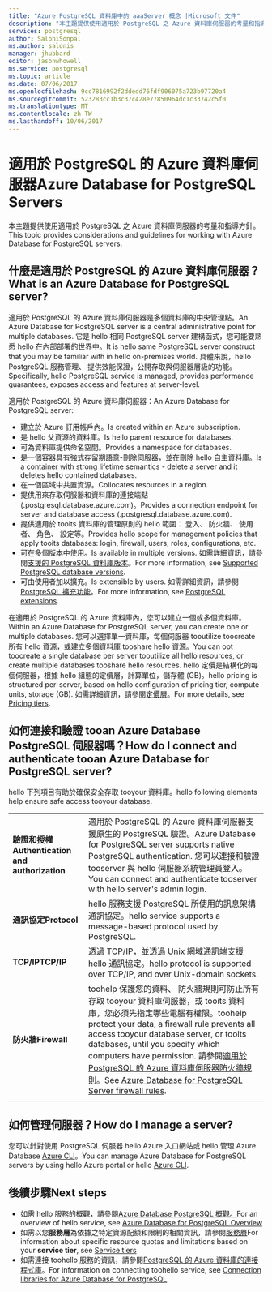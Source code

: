 ```yaml
---
title: "Azure PostgreSQL 資料庫中的 aaaServer 概念 |Microsoft 文件"
description: "本主題提供使用適用於 PostgreSQL 之 Azure 資料庫伺服器的考量和指導方針。"
services: postgresql
author: SaloniSonpal
ms.author: salonis
manager: jhubbard
editor: jasonwhowell
ms.service: postgresql
ms.topic: article
ms.date: 07/06/2017
ms.openlocfilehash: 9cc7816992f2ddedd76fdf906075a723b97720a4
ms.sourcegitcommit: 523283cc1b3c37c428e77850964dc1c33742c5f0
ms.translationtype: MT
ms.contentlocale: zh-TW
ms.lasthandoff: 10/06/2017
---
```

# <a name="azure-database-for-postgresql-servers"></a><span data-ttu-id="7528e-103">適用於 PostgreSQL 的 Azure 資料庫伺服器</span><span class="sxs-lookup"><span data-stu-id="7528e-103">Azure Database for PostgreSQL Servers</span></span>
<span data-ttu-id="7528e-104">本主題提供使用適用於 PostgreSQL 之 Azure 資料庫伺服器的考量和指導方針。</span><span class="sxs-lookup"><span data-stu-id="7528e-104">This topic provides considerations and guidelines for working with Azure Database for PostgreSQL servers.</span></span>

## <a name="what-is-an-azure-database-for-postgresql-server"></a><span data-ttu-id="7528e-105">什麼是適用於 PostgreSQL 的 Azure 資料庫伺服器？</span><span class="sxs-lookup"><span data-stu-id="7528e-105">What is an Azure Database for PostgreSQL server?</span></span>
<span data-ttu-id="7528e-106">適用於 PostgreSQL 的 Azure 資料庫伺服器是多個資料庫的中央管理點。</span><span class="sxs-lookup"><span data-stu-id="7528e-106">An Azure Database for PostgreSQL server is a central administrative point for multiple databases.</span></span> <span data-ttu-id="7528e-107">它是 hello 相同 PostgreSQL server 建構函式，您可能要熟悉 hello 在內部部署的世界中。</span><span class="sxs-lookup"><span data-stu-id="7528e-107">It is hello same PostgreSQL server construct that you may be familiar with in hello on-premises world.</span></span> <span data-ttu-id="7528e-108">具體來說，hello PostgreSQL 服務管理、 提供效能保證，公開存取與伺服器層級的功能。</span><span class="sxs-lookup"><span data-stu-id="7528e-108">Specifically, hello PostgreSQL service is managed, provides performance guarantees, exposes access and features at server-level.</span></span>

<span data-ttu-id="7528e-109">適用於 PostgreSQL 的 Azure 資料庫伺服器：</span><span class="sxs-lookup"><span data-stu-id="7528e-109">An Azure Database for PostgreSQL server:</span></span>

- <span data-ttu-id="7528e-110">建立於 Azure 訂用帳戶內。</span><span class="sxs-lookup"><span data-stu-id="7528e-110">Is created within an Azure subscription.</span></span>
- <span data-ttu-id="7528e-111">是 hello 父資源的資料庫。</span><span class="sxs-lookup"><span data-stu-id="7528e-111">Is hello parent resource for databases.</span></span>
- <span data-ttu-id="7528e-112">可為資料庫提供命名空間。</span><span class="sxs-lookup"><span data-stu-id="7528e-112">Provides a namespace for databases.</span></span>
- <span data-ttu-id="7528e-113">是一個容器具有強式存留期語意-刪除伺服器，並在刪除 hello 自主資料庫。</span><span class="sxs-lookup"><span data-stu-id="7528e-113">Is a container with strong lifetime semantics - delete a server and it deletes hello contained databases.</span></span>
- <span data-ttu-id="7528e-114">在一個區域中共置資源。</span><span class="sxs-lookup"><span data-stu-id="7528e-114">Collocates resources in a region.</span></span>
- <span data-ttu-id="7528e-115">提供用來存取伺服器和資料庫的連接端點 (.postgresql.database.azure.com)。</span><span class="sxs-lookup"><span data-stu-id="7528e-115">Provides a connection endpoint for server and database access (.postgresql.database.azure.com).</span></span>
- <span data-ttu-id="7528e-116">提供適用於 tooits 資料庫的管理原則的 hello 範圍： 登入、 防火牆、 使用者、 角色、 設定等。</span><span class="sxs-lookup"><span data-stu-id="7528e-116">Provides hello scope for management policies that apply tooits databases: login, firewall, users, roles, configurations, etc.</span></span>
- <span data-ttu-id="7528e-117">可在多個版本中使用。</span><span class="sxs-lookup"><span data-stu-id="7528e-117">Is available in multiple versions.</span></span> <span data-ttu-id="7528e-118">如需詳細資訊，請參閱[支援的 PostgreSQL 資料庫版本](concepts-supported-versions.md)。</span><span class="sxs-lookup"><span data-stu-id="7528e-118">For more information, see [Supported PostgreSQL database versions](concepts-supported-versions.md).</span></span>
- <span data-ttu-id="7528e-119">可由使用者加以擴充。</span><span class="sxs-lookup"><span data-stu-id="7528e-119">Is extensible by users.</span></span> <span data-ttu-id="7528e-120">如需詳細資訊，請參閱 [PostgreSQL 擴充功能](concepts-extensions.md)。</span><span class="sxs-lookup"><span data-stu-id="7528e-120">For more information, see [PostgreSQL extensions](concepts-extensions.md).</span></span>

<span data-ttu-id="7528e-121">在適用於 PostgreSQL 的 Azure 資料庫內，您可以建立一個或多個資料庫。</span><span class="sxs-lookup"><span data-stu-id="7528e-121">Within an Azure Database for PostgreSQL server, you can create one or multiple databases.</span></span> <span data-ttu-id="7528e-122">您可以選擇單一資料庫，每個伺服器 tooutilize toocreate 所有 hello 資源，或建立多個資料庫 tooshare hello 資源。</span><span class="sxs-lookup"><span data-stu-id="7528e-122">You can opt toocreate a single database per server tooutilize all hello resources, or create multiple databases tooshare hello resources.</span></span> <span data-ttu-id="7528e-123">hello 定價是結構化的每個伺服器，根據 hello 組態的定價層，計算單位，儲存體 (GB)。</span><span class="sxs-lookup"><span data-stu-id="7528e-123">hello pricing is structured per-server, based on hello configuration of pricing tier, compute units, storage (GB).</span></span> <span data-ttu-id="7528e-124">如需詳細資訊，請參閱[定價層](./concepts-service-tiers.md)。</span><span class="sxs-lookup"><span data-stu-id="7528e-124">For more details, see [Pricing tiers](./concepts-service-tiers.md).</span></span>

## <a name="how-do-i-connect-and-authenticate-tooan-azure-database-for-postgresql-server"></a><span data-ttu-id="7528e-125">如何連接和驗證 tooan Azure Database PostgreSQL 伺服器嗎？</span><span class="sxs-lookup"><span data-stu-id="7528e-125">How do I connect and authenticate tooan Azure Database for PostgreSQL server?</span></span>
<span data-ttu-id="7528e-126">hello 下列項目有助於確保安全存取 tooyour 資料庫。</span><span class="sxs-lookup"><span data-stu-id="7528e-126">hello following elements help ensure safe access tooyour database.</span></span>

|||
| :-- | :-- |
| <span data-ttu-id="7528e-127">**驗證和授權**</span><span class="sxs-lookup"><span data-stu-id="7528e-127">**Authentication and authorization**</span></span> | <span data-ttu-id="7528e-128">適用於 PostgreSQL 的 Azure 資料庫伺服器支援原生的 PostgreSQL 驗證。</span><span class="sxs-lookup"><span data-stu-id="7528e-128">Azure Database for PostgreSQL server supports native PostgreSQL authentication.</span></span> <span data-ttu-id="7528e-129">您可以連接和驗證 tooserver 與 hello 伺服器系統管理員登入。</span><span class="sxs-lookup"><span data-stu-id="7528e-129">You can connect and authenticate tooserver with hello server's admin login.</span></span> |
| <span data-ttu-id="7528e-130">**通訊協定**</span><span class="sxs-lookup"><span data-stu-id="7528e-130">**Protocol**</span></span> | <span data-ttu-id="7528e-131">hello 服務支援 PostgreSQL 所使用的訊息架構通訊協定。</span><span class="sxs-lookup"><span data-stu-id="7528e-131">hello service supports a message-based protocol used by PostgreSQL.</span></span> |
| <span data-ttu-id="7528e-132">**TCP/IP**</span><span class="sxs-lookup"><span data-stu-id="7528e-132">**TCP/IP**</span></span> | <span data-ttu-id="7528e-133">透過 TCP/IP，並透過 Unix 網域通訊端支援 hello 通訊協定。</span><span class="sxs-lookup"><span data-stu-id="7528e-133">hello protocol is supported over TCP/IP, and over Unix-domain sockets.</span></span> |
| <span data-ttu-id="7528e-134">**防火牆**</span><span class="sxs-lookup"><span data-stu-id="7528e-134">**Firewall**</span></span> | <span data-ttu-id="7528e-135">toohelp 保護您的資料、 防火牆規則可防止所有存取 tooyour 資料庫伺服器，或 tooits 資料庫，您必須先指定哪些電腦有權限。</span><span class="sxs-lookup"><span data-stu-id="7528e-135">toohelp protect your data, a firewall rule prevents all access tooyour database server, or tooits databases, until you specify which computers have permission.</span></span> <span data-ttu-id="7528e-136">請參閱[適用於 PostgreSQL 的 Azure 資料庫伺服器防火牆規則](concepts-firewall-rules.md)。</span><span class="sxs-lookup"><span data-stu-id="7528e-136">See [Azure Database for PostgreSQL Server firewall rules](concepts-firewall-rules.md).</span></span> |
|||

## <a name="how-do-i-manage-a-server"></a><span data-ttu-id="7528e-137">如何管理伺服器？</span><span class="sxs-lookup"><span data-stu-id="7528e-137">How do I manage a server?</span></span>
<span data-ttu-id="7528e-138">您可以針對使用 PostgreSQL 伺服器 hello Azure 入口網站或 hello 管理 Azure Database [Azure CLI](/cli/azure/postgres)。</span><span class="sxs-lookup"><span data-stu-id="7528e-138">You can manage Azure Database for PostgreSQL servers by using hello Azure portal or hello [Azure CLI](/cli/azure/postgres).</span></span>

## <a name="next-steps"></a><span data-ttu-id="7528e-139">後續步驟</span><span class="sxs-lookup"><span data-stu-id="7528e-139">Next steps</span></span>
- <span data-ttu-id="7528e-140">如需 hello 服務的概觀，請參閱[Azure Database PostgreSQL 概觀。](overview.md)</span><span class="sxs-lookup"><span data-stu-id="7528e-140">For an overview of hello service, see [Azure Database for PostgreSQL Overview](overview.md)</span></span>
- <span data-ttu-id="7528e-141">如需以您**服務層**為依據之特定資源配額和限制的相關資訊，請參閱[服務層](concepts-service-tiers.md)</span><span class="sxs-lookup"><span data-stu-id="7528e-141">For information about specific resource quotas and limitations based on your **service tier**, see [Service tiers](concepts-service-tiers.md)</span></span>
- <span data-ttu-id="7528e-142">如需連接 toohello 服務的資訊，請參閱[PostgreSQL 的 Azure 資料庫的連接程式庫](concepts-connection-libraries.md)。</span><span class="sxs-lookup"><span data-stu-id="7528e-142">For information on connecting toohello service, see [Connection libraries for Azure Database for PostgreSQL](concepts-connection-libraries.md).</span></span>

